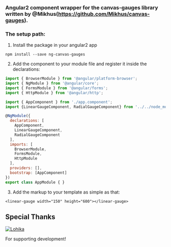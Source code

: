 ### Angular2 component wrapper for the canvas-gauges library written by @Mikhus(https://github.com/Mikhus/canvas-gauges).

### The setup path:
1. Install the package in your angular2 app
~~~
npm install --save ng-canvas-gauges
~~~
2. Add the component to your module file and register it inside the declarations:

~~~javascript 
import { BrowserModule } from '@angular/platform-browser';
import { NgModule } from '@angular/core';
import { FormsModule } from '@angular/forms';
import { HttpModule } from '@angular/http';

import { AppComponent } from './app.component';
import {LinearGaugeComponent, RadialGaugeComponent} from '../../node_modules/ng-canvas-gauges/component';

@NgModule({
  declarations: [
    AppComponent,
    LinearGaugeComponent,
    RadialGaugeComponent
  ],
  imports: [
    BrowserModule,
    FormsModule,
    HttpModule
  ],
  providers: [],
  bootstrap: [AppComponent]
})
export class AppModule { }
~~~
3. Add the markup to your template as simple as that:
~~~
<linear-gauge width="150" height="600"></linear-gauge>
~~~

## Special Thanks

[![Lohika](http://www.lohika.com/wp-content/themes/gridalicious/images/lohika_full.svg)](http://www.lohika.com/)

For supporting development!
